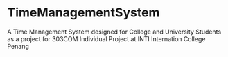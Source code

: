 # TimeManagementSystem
A Time Management System designed for College and University Students as a project for 303COM Individual Project at INTI Internation College Penang
